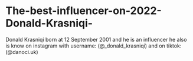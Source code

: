 # The-best-influencer-on-2022-Donald-Krasniqi-
Donald Krasniqi born at 12 September 2001 and he is an influencer he also is know on instagram with username: (@_donald_krasniqi) and on tiktok: (@danoci.uk)
